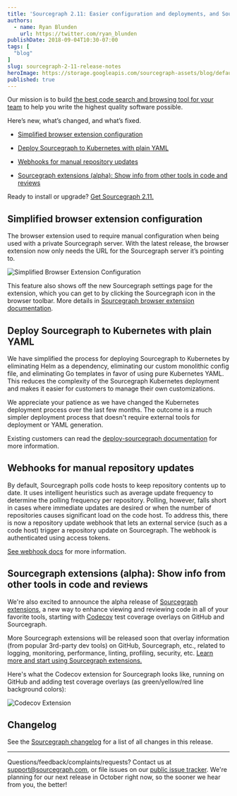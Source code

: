 ```yaml
---
title: 'Sourcegraph 2.11: Easier configuration and deployments, and Sourcegraph extensions'
authors:
  - name: Ryan Blunden
    url: https://twitter.com/ryan_blunden
publishDate: 2018-09-04T10:30-07:00
tags: [
  "blog"
]
slug: sourcegraph-2-11-release-notes
heroImage: https://storage.googleapis.com/sourcegraph-assets/blog/default_hero_social.png
published: true
---
```


Our mission is to build [the best code search and browsing tool for your team](/) to help you write the highest quality software possible.

Here’s new, what’s changed, and what’s fixed.

- [Simplified browser extension configuration](#simplified-browser-extension-configuration)

- [Deploy Sourcegraph to Kubernetes with plain YAML](#deploy-sourcegraph-to-kubernetes-with-plain-yaml)

- [Webhooks for manual repository updates](#webhooks-for-manual-repository-updates)

- [Sourcegraph extensions (alpha): Show info from other tools in code and reviews](#sourcegraph-extensions-alpha-show-info-from-other-tools-in-code-and-reviews)

Ready to install or upgrade? [Get Sourcegraph 2.11.](https://docs.sourcegraph.com/#quickstart)

## Simplified browser extension configuration

The browser extension used to require manual configuration when being used with a private Sourcegraph server. With the latest release, the browser extension now only needs the URL for the Sourcegraph server it’s pointing to.

![Simplified Browser Extension Configuration](//images.ctfassets.net/le3mxztn6yoo/1UabqJXkpyKU4QSa0KWoiM/19954ac186f24b0a0ae20bb0b3199c43/BrowserConfiguration.gif)

This feature also shows off the new Sourcegraph settings page for the extension, which you can get to by clicking the Sourcegraph icon in the browser toolbar. More details in [Sourcegraph browser extension documentation](https://docs.sourcegraph.com/integration/browser_extension).

## Deploy Sourcegraph to Kubernetes with plain YAML

We have simplified the process for deploying Sourcegraph to Kubernetes by eliminating Helm as a dependency, eliminating our custom monolithic config file, and eliminating Go templates in favor of using pure Kubernetes YAML. This reduces the complexity of the Sourcegraph Kubernetes deployment and makes it easier for customers to manage their own customizations.

We appreciate your patience as we have changed the Kubernetes deployment process over the last few months. The outcome is a much simpler deployment process that doesn't require external tools for deployment or YAML generation.

Existing customers can read the [deploy-sourcegraph documentation](https://github.com/sourcegraph/deploy-sourcegraph) for more information.

## Webhooks for manual repository updates

By default, Sourcegraph polls code hosts to keep repository contents up to date. It uses intelligent heuristics such as average update frequency to determine the polling frequency per repository. Polling, however, falls short in cases where immediate updates are desired or when the number of repositories causes significant load on the code host. To address this, there is now a repository update webhook that lets an external service (such as a code host) trigger a repository update on Sourcegraph. The webhook is authenticated using access tokens.

[See webhook docs](https://docs.sourcegraph.com/admin/repo/webhooks) for more information.

## Sourcegraph extensions (alpha): Show info from other tools in code and reviews

We're also excited to announce the alpha release of [Sourcegraph extensions](https://docs.sourcegraph.com/extensions), a new way to enhance viewing and reviewing code in all of your favorite tools, starting with [Codecov](https://codecov.io) test coverage overlays on GitHub and Sourcegraph.

More Sourcegraph extensions will be released soon that overlay information (from popular 3rd-party dev tools) on GitHub, Sourcegraph, etc., related to logging, monitoring, performance, linting, profiling, security, etc. [Learn more and start using Sourcegraph extensions.](https://docs.sourcegraph.com/extensions)

Here's what the Codecov extension for Sourcegraph looks like, running on GitHub and adding test coverage overlays (as green/yellow/red line background colors):

![Codecov Extension](//images.ctfassets.net/le3mxztn6yoo/3WZ3oy1haU4YeYWywuS0Qe/a25491260dd59fb4028e6bcea6c4c88a/CodeCovExtension.gif)

## Changelog

See the [Sourcegraph changelog](https://sourcegraph.com/github.com/sourcegraph/sourcegraph/-/blob/CHANGELOG.md) for a list of all changes in this release.

---

Questions/feedback/complaints/requests? Contact us at [support@sourcegraph.com](mailto:support@sourcegraph.com), or file issues on our [public issue tracker](https://github.com/sourcegraph/sourcegraph/issues). We're planning for our next release in October right now, so the sooner we hear from you, the better!
